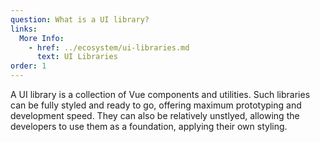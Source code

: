 ```yaml
---
question: What is a UI library?
links:
  More Info:
    - href: ../ecosystem/ui-libraries.md
      text: UI Libraries
order: 1
---
```


A UI library is a collection of Vue components and utilities. Such libraries can be fully styled and ready to go, offering maximum prototyping and development speed. They can also be relatively unstlyed, allowing the developers to use them as a foundation, applying their own styling.
